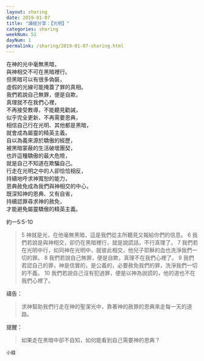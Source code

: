 ```yaml
---
layout: sharing
date: 2019-01-07
title: "讀經分享：【光明】"
categories: sharing
weekNum: 51
dayNum: 1
permalink: /sharing/2019-01-07-sharing.html
---
```


在神的光中毫無黑暗，  
與神相交不可在黑暗裡行。  
但黑暗可以有很多偽裝，  
虛假的光線可能掩蓋了罪的真相。  
我們若說自己無罪，便是自欺，  
真理就不在我們心裡，  
不再接受教導，不能聽見勸誡，  
似乎完全更新、不再需要恩典，  
相信自己行在光明、其他都是黑暗，  
就會成為屬靈的精英主義。  
自以為義來源於驕傲的經歷，  
被黑暗蒙蔽的生活破壞團契，  
也許這種驕傲的最大危險，  
就是自己不知道在欺騙自己。  
行走在光明之中的人卻恰恰相反，  
持續地呼求神寬恕的能力，  
恩典赦免成為我們與神相交的中心，  
既深知神的恩典、又有自省，  
持續認罪尋求神的赦免，  
才能避免屬靈驕傲的精英主義。  

約一5:5-10
>5 神就是光，在他毫無黑暗，這是我們從主所聽見又報給你們的信息。 6 我們若說是與神相交，卻仍在黑暗裡行，就是說謊話，不行真理了。 7 我們若在光明中行，如同神在光明中，就彼此相交，他兒子耶穌的血也洗淨我們一切的罪。 8 我們若說自己無罪，便是自欺，真理不在我們心裡了。 9 我們若認自己的罪，神是信實的，是公義的，必要赦免我們的罪，洗淨我們一切的不義。 10 我們若說自己沒有犯過罪，便是以神為說謊的，他的道也不在我們心裡了。

禱告：
>求神幫助我們行走在神的聖潔光中，靠著神的赦罪的恩典來走每一天的道路。

提醒：
>如果走在黑暗中卻不自知，如何能看到自己需要神的恩典？

`小錢`
